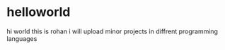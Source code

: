 # helloworld
hi world  this is rohan
i will upload minor projects in diffrent programming languages
